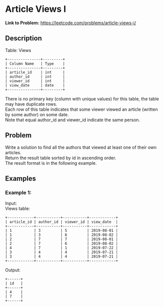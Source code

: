 # Article Views I

**Link to Problem:** https://leetcode.com/problems/article-views-i/

## Description
Table: Views
```
+---------------+---------+
| Column Name   | Type    |
+---------------+---------+
| article_id    | int     |
| author_id     | int     |
| viewer_id     | int     |
| view_date     | date    |
+---------------+---------+
```
There is no primary key (column with unique values) for this table, the table may have duplicate rows.  
Each row of this table indicates that some viewer viewed an article (written by some author) on some date.  
Note that equal author_id and viewer_id indicate the same person.

## Problem
Write a solution to find all the authors that viewed at least one of their own articles.  
Return the result table sorted by id in ascending order.  
The result format is in the following example.

## Examples
### Example 1:
Input:  
Views table:
```
+------------+-----------+-----------+------------+
| article_id | author_id | viewer_id | view_date  |
+------------+-----------+-----------+------------+
| 1          | 3         | 5         | 2019-08-01 |
| 1          | 3         | 6         | 2019-08-02 |
| 2          | 7         | 7         | 2019-08-01 |
| 2          | 7         | 6         | 2019-08-02 |
| 4          | 7         | 1         | 2019-07-22 |
| 3          | 4         | 4         | 2019-07-21 |
| 3          | 4         | 4         | 2019-07-21 |
+------------+-----------+-----------+------------+
```
Output:
```
+------+
| id   |
+------+
| 4    |
| 7    |
+------+
```
